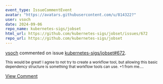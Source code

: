 ```yaml
---
event_type: IssueCommentEvent
avatar: "https://avatars.githubusercontent.com/u/814322?"
user: vsoch
date: 2024-09-06
repo_name: kubernetes-sigs/jobset
html_url: https://github.com/kubernetes-sigs/jobset/issues/672
repo_url: https://github.com/kubernetes-sigs/jobset
---
```


<a href='https://github.com/vsoch' target='_blank'>vsoch</a> commented on issue <a href='https://github.com/kubernetes-sigs/jobset/issues/672' target='_blank'>kubernetes-sigs/jobset#672</a>.

<small>This would be great! I agree to not try to create a workflow tool, but allowing this basic dependency structure is something that workflow tools can use. +1 from me....</small>

<a href='https://github.com/kubernetes-sigs/jobset/issues/672' target='_blank'>View Comment</a>